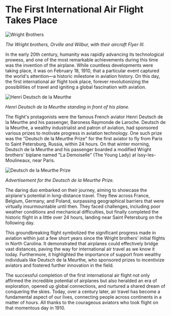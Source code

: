 # The First International Air Flight Takes Place

![Wright Brothers](/img/1694970560094.png)

*The Wright brothers, Orville and Wilbur, with their aircraft Flyer III.*

In the early 20th century, humanity was rapidly advancing its technological prowess, and one of the most remarkable achievements during this time was the invention of the airplane. While countless developments were taking place, it was on February 18, 1910, that a particular event captured the world's attention—a historic milestone in aviation history. On this day, the first international air flight took place, forever revolutionizing the possibilities of travel and igniting a global fascination with aviation.

![Henri Deutsch de la Meurthe](/img/1694970567358.png)

*Henri Deutsch de la Meurthe standing in front of his plane.*

The flight's protagonists were the famous French aviator Henri Deutsch de la Meurthe and his passenger, Baroness Raymonde de Laroche. Deutsch de la Meurthe, a wealthy industrialist and patron of aviation, had sponsored various prizes to motivate progress in aviation technology. One such prize was the "Deutsch de la Meurthe Prize" for the first aviator to fly from Paris to Saint Petersburg, Russia, within 24 hours. On that winter morning, Deutsch de la Meurthe and his passenger boarded a modified Wright brothers' biplane named "La Demoiselle" (The Young Lady) at Issy-les-Moulineaux, near Paris.

![Deutsch de la Meurthe Prize](/img/1694970574464.png)

*Advertisement for the Deutsch de la Meurthe Prize.*

The daring duo embarked on their journey, aiming to showcase the airplane's potential in long-distance travel. They flew across France, Belgium, Germany, and Poland, surpassing geographical barriers that were virtually insurmountable until then. They faced challenges, including poor weather conditions and mechanical difficulties, but finally completed the historic flight in a little over 24 hours, landing near Saint Petersburg on the following day.

This groundbreaking flight symbolized the significant progress made in aviation within just a few short years since the Wright brothers' initial flights in North Carolina. It demonstrated that airplanes could effectively bridge vast distances, paving the way for international air travel as we know it today. Furthermore, it highlighted the importance of support from wealthy individuals like Deutsch de la Meurthe, who sponsored prizes to incentivize aviators and fostered further innovation in the field.

The successful completion of the first international air flight not only affirmed the incredible potential of airplanes but also heralded an era of exploration, opened up global connections, and nurtured a shared dream of conquering the skies. Today, over a century later, air travel has become a fundamental aspect of our lives, connecting people across continents in a matter of hours. All thanks to the courageous aviators who took flight on that momentous day in 1910.